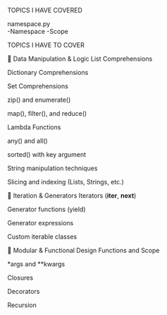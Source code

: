 TOPICS I HAVE COVERED
    
namespace.py    
    -Namespace
    -Scope
    

TOPICS I HAVE TO COVER

🧠 Data Manipulation & Logic
List Comprehensions

Dictionary Comprehensions

Set Comprehensions

zip() and enumerate()

map(), filter(), and reduce()

Lambda Functions

any() and all()

sorted() with key argument

String manipulation techniques

Slicing and indexing (Lists, Strings, etc.)



🔄 Iteration & Generators
Iterators (__iter__, __next__)

Generator functions (yield)

Generator expressions

Custom iterable classes



🧱 Modular & Functional Design
Functions and Scope

*args and **kwargs

Closures

Decorators

Recursion